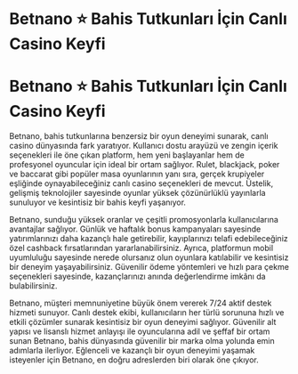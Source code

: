 <h1>Betnano ⭐ Bahis Tutkunları İçin Canlı Casino Keyfi</h1>

# Betnano ⭐ Bahis Tutkunları İçin Canlı Casino Keyfi

Betnano, bahis tutkunlarına benzersiz bir oyun deneyimi sunarak, canlı casino dünyasında fark yaratıyor. Kullanıcı dostu arayüzü ve zengin içerik seçenekleri ile öne çıkan platform, hem yeni başlayanlar hem de profesyonel oyuncular için ideal bir ortam sağlıyor. Rulet, blackjack, poker ve baccarat gibi popüler masa oyunlarının yanı sıra, gerçek krupiyeler eşliğinde oynayabileceğiniz canlı casino seçenekleri de mevcut. Üstelik, gelişmiş teknolojiler sayesinde oyunlar yüksek çözünürlüklü yayınlarla sunuluyor ve kesintisiz bir bahis keyfi yaşanıyor.

Betnano, sunduğu yüksek oranlar ve çeşitli promosyonlarla kullanıcılarına avantajlar sağlıyor. Günlük ve haftalık bonus kampanyaları sayesinde yatırımlarınızı daha kazançlı hale getirebilir, kayıplarınızı telafi edebileceğiniz özel cashback fırsatlarından yararlanabilirsiniz. Ayrıca, platformun mobil uyumluluğu sayesinde nerede olursanız olun oyunlara katılabilir ve kesintisiz bir deneyim yaşayabilirsiniz. Güvenilir ödeme yöntemleri ve hızlı para çekme seçenekleri sayesinde, kazançlarınızı anında değerlendirme imkânı da bulabilirsiniz.

Betnano, müşteri memnuniyetine büyük önem vererek 7/24 aktif destek hizmeti sunuyor. Canlı destek ekibi, kullanıcıların her türlü sorununa hızlı ve etkili çözümler sunarak kesintisiz bir oyun deneyimi sağlıyor. Güvenilir alt yapısı ve lisanslı hizmet anlayışı ile oyuncularına adil ve şeffaf bir ortam sunan Betnano, bahis dünyasında güvenilir bir marka olma yolunda emin adımlarla ilerliyor. Eğlenceli ve kazançlı bir oyun deneyimi yaşamak isteyenler için Betnano, en doğru adreslerden biri olarak öne çıkıyor.
